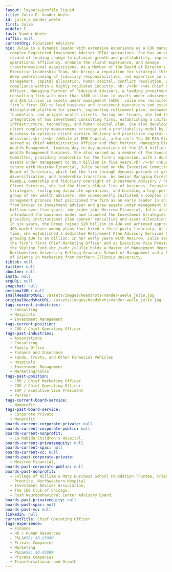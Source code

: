 ```yaml
---
layout: layouts/profile.liquid
title: Julie E. Vander Weele
id: julie_e_vander_weele
first: Julie
middle: E.
last: Vander Weele
suffix: null
currentOrg: Fiducient Advisors
bio: Julie is a dynamic leader with extensive experience as a COO managing
  complex Registered Investment Advisor (RIA) operations. She has an exceptional
  record of leading change to optimize growth and profitability, improve
  operational efficiency, enhance the client experience, and manage
  transformational acquisitions. As a Member of the Board of Directors and the
  Executive Leadership Team, she brings a reputation for strategic thinking,
  deep understanding of fiduciary responsibilities, and expertise in risk
  management, capital allocation, human capital, conflict resolution, and
  compliance within a highly regulated industry. <br /><br />As Chief Operating
  Officer, Managing Partner of Fiducient Advisors, a leading investment
  consulting firm with more than $300 billion in assets under advisement (AUA)
  and $55 billion in assets under management (AUM), Julie was recruited as
  firm’s first COO to lead business and investment operations and establish a
  disciplined platform for growth, supporting retirement plan, endowment /
  foundation, and private wealth clients. During her tenure, she led the
  integration of two investment consulting firms, establishing a unified
  infrastructure, technology, and human capital plan. She also developed a
  client complexity measurement strategy and a profitability model by line of
  business to optimize client service delivery and prioritize capital allocation
  decisions.<br /><br />While at RMB Capital, a Barron’s Top 30 RIA Firm, Julie
  served as Chief Administrative Officer and then Partner, Managing Director of
  Wealth Management, leading day-to-day operations of the $5.4 billion AUM
  Wealth Management business. She also served as a member of the Executive
  Committee, providing leadership for the firm’s expansion, with a doubling of
  assets under management to $9.4 billion in five years.<br /><br />During her
  tenure with Mesirow Financial, Julie served on the Executive Committee and the
  Board of Directors, which led the firm through dynamic periods of growth,
  diversification, and leadership transition. As Senior Managing Director, with
  P&amp;L ownership and fiduciary oversight of Investment Advisory / Private
  Client Services, she led the firm’s oldest line of business, focusing
  strategies, realigning disparate operations, and building a high-performance
  group of 55+ wealth advisers. She subsequently initiated a complex change
  management process that positioned the firm as an early leader in shifting
  from broker to investment adviser and grew assets under management to $4
  billion over five years. <br /><br />At Mesirow Financial, Julie also
  introduced the business model and launched the Investment Strategies Group,
  providing institutional plan sponsor consulting and asset allocation services.
  In six years, the Group raised $20 billion in AUA and achieved approximately
  40% market share among plans that hired a third-party fiduciary. At the same
  time, she established a dedicated Retirement Plan Advisory Services Group,
  growing AUA to $4 billion. In her early years with Mesirow, Julie served as
  the firm’s first Chief Marketing Officer and as Executive Vice President of
  the Skyline Fund.<br /><br />Julie holds a Master of Management degree from
  Northwestern University Kellogg Graduate School of Management and a Bachelor
  of Science in Marketing from Northern Illinois University.
tiktok: null
twitter: null
aboutme: null
insta: null
orgURL: null
snapchat: null
personalURL: null
smallHeadshotURL: /assets/images/headshots/vander-weele_julie.jpg
originalHeadshotURL: /assets/images/headshots/vander-weele_julie.jpg
tags-current-industries:
  - Consulting
  - Hospitals
  - Investment Management
tags-current-position:
  - COO / Chief Operating Officer
tags-past-industries:
  - Associations
  - Consulting
  - Family Office
  - Finance and Insurance
  - Funds, Trusts, and Other Financial Vehicles
  - Hospitals
  - Investment Management
  - Marketing/Sales
tags-past-position:
  - CMO / Chief Marketing Officer
  - COO / Chief Operating Officer
  - EVP / Executive Vice President
  - Partner
tags-current-board-service:
  - Nonprofit
tags-past-board-service:
  - Corporate Private
  - Nonprofit
boards-current-corporate-private: null
boards-current-corporate-public: null
boards-current-nonprofit:
  - La Rabida Children's Hospital,
boards-current-privateequity: null
boards-current-spac: null
boards-current-vc: null
boards-past-corporate-private:
  - Mesirow Financial,
boards-past-corporate-public: null
boards-past-nonprofit:
  - College of William & Mary Business School Foundation Trustee, Friends of
    Prentice, Northwestern Hospital
  - Investment Adviser Association,
  - The 100 Club of Chicago,
  - Rush Neurobehavioral Center Advisory Board,
boards-past-privateequity: null
boards-past-spac: null
boards-past-vc: null
linkedin: null
currentTitle: Chief Operating Officer
tags-experience:
  - Finance
  - HR / Human Resources
  - P&L&#58; $0-$500M
  - Private Companies
  - Marketing
  - P&L&#58; $0-$500M
  - Private Companies
  - Transformational and Growth
---
```

